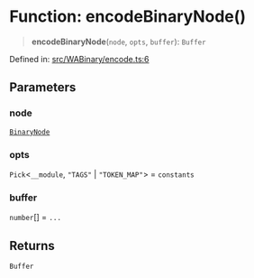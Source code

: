 # Function: encodeBinaryNode()

> **encodeBinaryNode**(`node`, `opts`, `buffer`): `Buffer`

Defined in: [src/WABinary/encode.ts:6](https://github.com/Fokusdotid/Baileys/blob/c0c23ce3104b65dfcc64246c9ee8a49ef38993b5/src/WABinary/encode.ts#L6)

## Parameters

### node

[`BinaryNode`](../type-aliases/BinaryNode.md)

### opts

`Pick`\<`__module`, `"TAGS"` \| `"TOKEN_MAP"`\> = `constants`

### buffer

`number`[] = `...`

## Returns

`Buffer`
